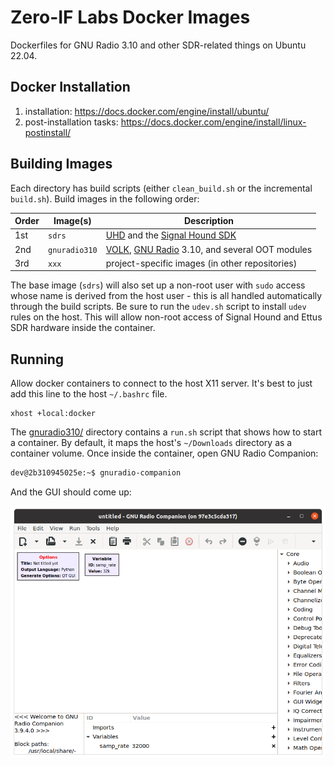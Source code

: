 # Zero-IF Labs Docker Images

Dockerfiles for GNU Radio 3.10 and other SDR-related things on Ubuntu 22.04.

## Docker Installation

1. installation: https://docs.docker.com/engine/install/ubuntu/
2. post-installation tasks: https://docs.docker.com/engine/install/linux-postinstall/

## Building Images

Each directory has build scripts (either `clean_build.sh` or the incremental `build.sh`). Build images in the following order:

Order | Image(s) | Description
----- | -------- | -----------
1st | `sdrs` | [UHD](https://github.com/EttusResearch/uhd) and the [Signal Hound SDK](https://signalhound.com/software/signal-hound-software-development-kit-sdk/)
2nd | `gnuradio310` | [VOLK](https://github.com/gnuradio/volk), [GNU Radio](https://github.com/gnuradio/gnuradio) 3.10, and several OOT modules
3rd | `xxx` | project-specific images (in other repositories)

The base image (`sdrs`) will also set up a non-root user with `sudo` access whose name is derived from the host user - this is all handled automatically through the build scripts. Be sure to run the `udev.sh` script to install `udev` rules on the host. This will allow non-root access of Signal Hound and Ettus SDR hardware inside the container.

## Running

Allow docker containers to connect to the host X11 server. It's best to just add this line to the host `~/.bashrc` file.
```
xhost +local:docker
```

The [gnuradio310/](gnuradio310/) directory contains a `run.sh` script that shows how to start a container. By default, it maps the host's `~/Downloads` directory as a container volume. Once inside the container, open GNU Radio Companion:

```bash
dev@2b310945025e:~$ gnuradio-companion
```

And the GUI should come up:

![GNU Radio Companion running inside Docker container](screenshot.png)
